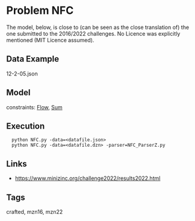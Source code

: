 # Problem NFC

The model, below, is close to (can be seen as the close translation of) the one submitted to the 2016/2022 challenges.
No Licence was explicitly mentioned (MIT Licence assumed).

## Data Example
  12-2-05.json

## Model
  constraints: [Flow](http://pycsp.org/documentation/constraints/Flow), [Sum](http://pycsp.org/documentation/constraints/Sum)

## Execution
```
  python NFC.py -data=<datafile.json>
  python NFC.py -data=<datafile.dzn> -parser=NFC_ParserZ.py
```

## Links
  - https://www.minizinc.org/challenge2022/results2022.html

## Tags
  crafted, mzn16, mzn22
